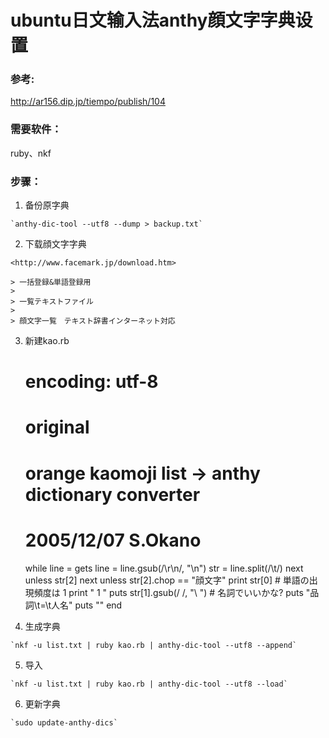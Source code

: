 ubuntu日文输入法anthy顔文字字典设置
===================================

### 参考:
<http://ar156.dip.jp/tiempo/publish/104>

### 需要软件： 
ruby、nkf

### 步骤： 
1.   备份原字典

    `anthy-dic-tool --utf8 --dump > backup.txt`

2.   下载顔文字字典

    <http://www.facemark.jp/download.htm>

    > 一括登録&単語登録用
    >      
    > 一覧テキストファイル
    >      
    > 顔文字一覧　テキスト辞書インターネット対応

3.   新建kao.rb

        # encoding: utf-8
        # original
        # orange kaomoji list -> anthy dictionary converter
        # 2005/12/07 S.Okano
            
        while line = gets
            line = line.gsub(/\r\n/, "\n")
            str = line.split(/\t/)
            next unless str[2]
            next unless str[2].chop == "顔文字"
            print str[0]
            # 単語の出現頻度は 1
            print " 1 "
            puts str[1].gsub(/ /, "\\ ")
            # 名詞でいいかな?
            puts "品詞\t=\t人名"
            puts ""
        end

4.   生成字典

    `nkf -u list.txt | ruby kao.rb | anthy-dic-tool --utf8 --append`

5.   导入

    `nkf -u list.txt | ruby kao.rb | anthy-dic-tool --utf8 --load`

6.   更新字典

    `sudo update-anthy-dics`  
